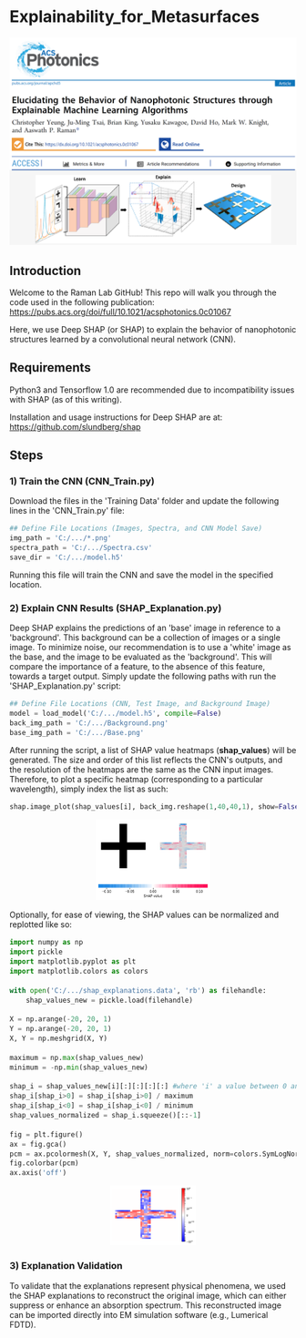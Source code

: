 # Explainability_for_Metasurfaces
<p align="center">
  <img src="https://github.com/Raman-Lab-UCLA/Explainability_for_Metasurfaces/blob/master/artwork/explainability_publication.PNG" width="800" />
</p>

## Introduction
Welcome to the Raman Lab GitHub! This repo will walk you through the code used in the following publication: https://pubs.acs.org/doi/full/10.1021/acsphotonics.0c01067 

Here, we use Deep SHAP (or SHAP) to explain the behavior of nanophotonic structures learned by a convolutional neural network (CNN). 

## Requirements
Python3 and Tensorflow 1.0 are recommended due to incompatibility issues with SHAP (as of this writing). 

Installation and usage instructions for Deep SHAP are at: https://github.com/slundberg/shap

## Steps
### 1) Train the CNN (CNN_Train.py)
Download the files in the 'Training Data' folder and update the following lines in the 'CNN_Train.py' file:
```python
## Define File Locations (Images, Spectra, and CNN Model Save)
img_path = 'C:/.../*.png'
spectra_path = 'C:/.../Spectra.csv'
save_dir = 'C:/.../model.h5'
```
Running this file will train the CNN and save the model in the specified location. 

### 2) Explain CNN Results (SHAP_Explanation.py)
Deep SHAP explains the predictions of an 'base' image in reference to a 'background'. This background can be a collection of images or a single image. To minimize noise, our recommendation is to use a 'white' image as the base, and the image to be evaluated as the 'background'. This will compare the importance of a feature, to the absence of this feature, towards a target output. Simply update the following paths with run the 'SHAP_Explanation.py' script:
```python
## Define File Locations (CNN, Test Image, and Background Image)
model = load_model('C:/.../model.h5', compile=False)
back_img_path = 'C:/.../Background.png'
base_img_path = 'C:/.../Base.png'
```
After running the script, a list of SHAP value heatmaps (<b>shap_values</b>) will be generated. The size and order of this list reflects the CNN's outputs, and the resolution of the heatmaps are the same as the CNN input images. Therefore, to plot a specific heatmap (corresponding to a particular wavelength), simply index the list as such:
```python
shap.image_plot(shap_values[i], back_img.reshape(1,40,40,1), show=False) #where 'i' a value between 0 and the total list size
```
<p align="center">
  <img src="https://github.com/Raman-Lab-UCLA/Explainability_for_Metasurfaces/blob/master/artwork/shap_values_index.png" width="200" />
</p>

Optionally, for ease of viewing, the SHAP values can be normalized and replotted like so: 
```python
import numpy as np
import pickle
import matplotlib.pyplot as plt
import matplotlib.colors as colors

with open('C:/.../shap_explanations.data', 'rb') as filehandle:
    shap_values_new = pickle.load(filehandle)
    
X = np.arange(-20, 20, 1)
Y = np.arange(-20, 20, 1)
X, Y = np.meshgrid(X, Y)

maximum = np.max(shap_values_new)
minimum = -np.min(shap_values_new)

shap_i = shap_values_new[i][:][:][:][:] #where 'i' a value between 0 and the total list size
shap_i[shap_i>0] = shap_i[shap_i>0] / maximum
shap_i[shap_i<0] = shap_i[shap_i<0] / minimum
shap_values_normalized = shap_i.squeeze()[::-1]

fig = plt.figure()
ax = fig.gca()
pcm = ax.pcolormesh(X, Y, shap_values_normalized, norm=colors.SymLogNorm(linthresh=0.01, linscale=1),cmap='bwr', vmin=-1, vmax = 1)
fig.colorbar(pcm)
ax.axis('off')
```
<p align="center">
  <img src="https://github.com/Raman-Lab-UCLA/Explainability_for_Metasurfaces/blob/master/artwork/shap_values_replot.png" width="150" />
</p>

### 3) Explanation Validation
To validate that the explanations represent physical phenomena, we used the SHAP explanations to reconstruct the original image, which can either suppress or enhance an absorption spectrum. This reconstructed image can be imported directly into EM simulation software (e.g., Lumerical FDTD).
